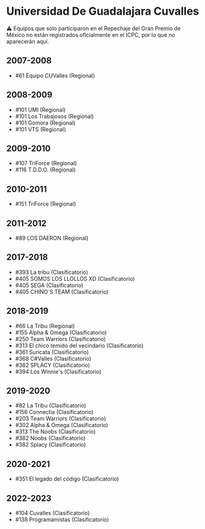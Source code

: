 # Universidad De Guadalajara Cuvalles

:warning: Equipos que solo participaron en el Repechaje del Gran Premio de México no están registrados oficialmente en el ICPC, por lo que no aparecerán aquí.

## 2007-2008

- #61 Equipo CUValles (Regional)

## 2008-2009

- #101 UMI (Regional)
- #101 Los Trabajosos (Regional)
- #101 Gomora (Regional)
- #101 VTS (Regional)

## 2009-2010

- #107 TriForce (Regional)
- #116 T.D.D.O. (Regional)

## 2010-2011

- #151 TriForce (Regional)

## 2011-2012

- #89 LOS DAERON (Regional)

## 2017-2018

- #393 La tribu (Clasificatorio)
- #405 SOMOS LOS LLOLLOS XD (Clasificatorio)
- #405 SEGA (Clasificatorio)
- #405 CHINO´S TEAM (Clasificatorio)

## 2018-2019

- #66 La Tribu (Regional)
- #155 Alpha & Omega (Clasificatorio)
- #250 Team Warriors (Clasificatorio)
- #313 El chico temido del vecindario (Clasificatorio)
- #361 Suricata (Clasificatorio)
- #368 C#Valles (Clasificatorio)
- #382 SPLACY (Clasificatorio)
- #394 Los Winnie's (Clasificatorio)

## 2019-2020

- #82 La Tribu (Clasificatorio)
- #156 Connectia (Clasificatorio)
- #203 Team Warriors (Clasificatorio)
- #302 Alpha & Omega (Clasificatorio)
- #313 The Noobs (Clasificatorio)
- #382 Noobs (Clasificatorio)
- #382 Splacy (Clasificatorio)

## 2020-2021

- #351 El legado del código (Clasificatorio)

## 2022-2023

- #104 Cuvalles (Clasificatorio)
- #138 Programamistas (Clasificatorio)


